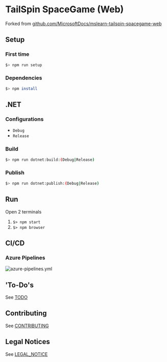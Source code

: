 # TailSpin SpaceGame (Web)

Forked from [github.com/MicrosoftDocs/mslearn-tailspin-spacegame-web](https://github.com/MicrosoftDocs/mslearn-tailspin-spacegame-web)

## Setup

### First time

```bash
$> npm run setup
```

### Dependencies

```bash
$> npm install
```

## .NET

### Configurations

* `Debug`
* `Release`

### Build

```bash
$> npm run dotnet:build:(Debug|Release)
```

### Publish

```bash
$> npm run dotnet:publish:(Debug|Release)
```

## Run

Open 2 terminals

1. `$> npm start`
1. `$> npm browser`

## CI/CD

### Azure Pipelines

![azure-pipelines.yml](./README/azure-pipelines.png)

## 'To-Do's

See [TODO](./TODO.md)

## Contributing

See [CONTRIBUTING](./CONTRIBUTING.md)

## Legal Notices

See [LEGAL_NOTICE](./LEGAL_NOTICE.md)
